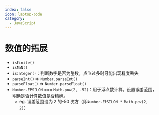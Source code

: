 ```yaml
---
index: false
icon: laptop-code
category:
  - JavaScript
---
```


# 数值的拓展

- `isFinite()`
- `isNaN()`
- `isInteger()`：判断数字是否为整数，点位过多时可能出现精度丢失
- `parseInt()` => `Number.parseInt()`
- `parseFloat()` => `Number.parseFloat()`
- `Number.EPSILON` === `Math.pow(2, -52)`：用于浮点数计算，设置误差范围，明确是否计算数值是否精确。
  - eg. 误差范围设为 2 的-50 次方（即`Number.EPSILON * Math.pow(2, 2)`）
